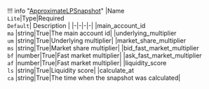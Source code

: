 !!! info "[ApproximateLPSnapshot](/../../schemas/approximate_lp_snapshot)"
    |Name<br>`Lite`|Type|Required<br>`Default`| Description |
    |-|-|-|-|
    |main_account_id<br>`ma` |string|True|The main account id|
    |underlying_multiplier<br>`um` |string|True|Underlying multiplier|
    |market_share_multiplier<br>`ms` |string|True|Market share multiplier|
    |bid_fast_market_multiplier<br>`bf` |number|True|Fast market multiplier|
    |ask_fast_market_multiplier<br>`af` |number|True|Fast market multiplier|
    |liquidity_score<br>`ls` |string|True|Liquidity score|
    |calculate_at<br>`ca` |string|True|The time when the snapshot was calculated|
